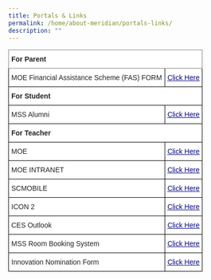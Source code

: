 ```yaml
---
title: Portals & Links
permalink: /home/about-meridian/portals-links/
description: ""
---
```

<style type="text/css">
.tg  {border-collapse:collapse;border-spacing:0;}
.tg td{border-color:black;border-style:solid;border-width:1px;font-family:Arial, sans-serif;font-size:14px;
  overflow:hidden;padding:10px 5px;word-break:normal;}
.tg th{border-color:black;border-style:solid;border-width:1px;font-family:Arial, sans-serif;font-size:14px;
  font-weight:normal;overflow:hidden;padding:10px 5px;word-break:normal;}
.tg .tg-l2bf{background-color:#FFF;color:#222;font-weight:bold;text-align:left;vertical-align:top}
.tg .tg-1i4z{background-color:#FFF;color:#060681;text-align:left;text-decoration:underline;vertical-align:top}
.tg .tg-0f6e{background-color:#FFF;border-color:inherit;color:#222;font-weight:bold;text-align:left;vertical-align:top}
.tg .tg-tsok{background-color:#FFF;color:#222;text-align:left;vertical-align:top}
</style>
<table class="tg">
<thead>
  <tr>
    <th class="tg-0f6e" colspan="2"><span style="font-weight:bold">For Parent</span></th>
  </tr>
</thead>
<tbody>
  <tr>
    <td class="tg-tsok">MOE Financial Assistance Scheme (FAS) FORM</td>
    <td class="tg-1i4z"><a href="https://go.gov.sg/moe-efas"><span style="text-decoration:underline;color:#060681;background-color:transparent">Click Here</span></a></td>
  </tr>
  <tr>
    <td class="tg-l2bf" colspan="2"><span style="font-weight:bold">For Student</span></td>
  </tr>
  <tr>
    <td class="tg-tsok">MSS Alumni</td>
    <td class="tg-1i4z"><a href="https://staging.ddo69uruzv4wc.amplifyapp.com/mss-alumni/"><span style="text-decoration:underline;color:#060681;background-color:transparent">Click Here</span></a></td>
  </tr>
  <tr>
    <td class="tg-l2bf" colspan="2"><span style="font-weight:bold">For Teacher</span></td>
  </tr>
  <tr>
    <td class="tg-tsok">MOE</td>
    <td class="tg-1i4z"><a href="https://www.moe.gov.sg/"><span style="text-decoration:underline;color:#060681;background-color:transparent">Click Here</span></a></td>
  </tr>
  <tr>
    <td class="tg-tsok">MOE INTRANET</td>
    <td class="tg-1i4z"><a href="https://intranet.moe.gov.sg/Pages/Home.aspx"><span style="text-decoration:underline;color:#060681;background-color:transparent">Click Here</span></a></td>
  </tr>
  <tr>
    <td class="tg-tsok">SCMOBILE</td>
    <td class="tg-1i4z"><a href="https://scmobile.moe.edu.sg/login"><span style="text-decoration:underline;color:#060681;background-color:transparent">Click Here</span></a></td>
  </tr>
  <tr>
    <td class="tg-tsok">ICON 2</td>
    <td class="tg-1i4z"><a href="https://workspace.google.com/u/0/dashboard"><span style="text-decoration:underline;color:#060681;background-color:transparent">Click Here</span></a></td>
  </tr>
  <tr>
    <td class="tg-tsok">CES Outlook </td>
    <td class="tg-1i4z"><a href="https://schools.gov.sg/owa"><span style="text-decoration:underline;color:#060681;background-color:transparent">Click Here</span></a></td>
  </tr>
  <tr>
    <td class="tg-tsok">MSS Room Booking System</td>
    <td class="tg-1i4z"><a href="https://meridiansec.edupage.org/"><span style="text-decoration:underline;color:#060681;background-color:transparent">Click Here</span></a></td>
  </tr>
  <tr>
    <td class="tg-tsok">Innovation Nomination Form</td>
    <td class="tg-1i4z"><a href="https://docs.google.com/a/meridiansec.sg/forms/d/e/1FAIpQLScNHFlnEiRCdrZVKNjtlX18ID-dhGbjHWgQfsYzfcz-8C1FnQ/viewform?c=0&w=1"><span style="text-decoration:underline;color:#060681;background-color:transparent">Click Here</span></a></td>
  </tr>
</tbody>
</table>